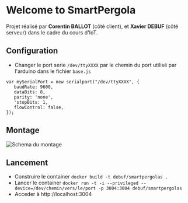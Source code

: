 # Welcome to SmartPergola

Projet réalisé par **Corentin BALLOT** (côté client), et **Xavier DEBUF** (côté serveur) dans le cadre du cours d'IoT.

## Configuration

- Changer le port serie `/dev/ttyXXXX` par le chemin du port utilisé par l'arduino dans le fichier `base.js`

```
var mySerialPort = new serialport("/dev/ttyXXXX", {
   baudRate: 9600,
   dataBits: 8,
   parity: 'none',
   'stopBits: 1,
   flowControl: false,
});
```

## Montage

![Schema du montage](https://github.com/XavierDEBUF/SmartPergola/blob/master/Smartpergola.png)

## Lancement

- Construire le container `docker build -t debuf/smartpergolas .`
- Lancer le container `docker run -t -i --privileged --device=/dev/chemin/vers/le/port -p 3004:3004 debuf/smartpergolas`
- Acceder à http://localhost:3004
